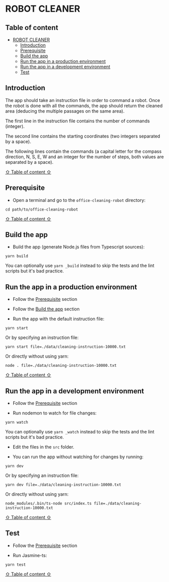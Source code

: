 # ROBOT CLEANER

## Table of content

- [ROBOT CLEANER](#robot-cleaner)
  - [Introduction](#introduction)
  - [Prerequisite](#prerequisite)
  - [Build the app](#build-the-app)
  - [Run the app in a production environment](#run-the-app-in-a-production-environment)
  - [Run the app in a development environment](#run-the-app-in-a-development-environment)
  - [Test](#test)

## Introduction

The app should take an instruction file in order to command a robot.
Once the robot is done with all the commands, the app should return the cleaned area (deducing the multiple passages on the same area).

The first line in the instruction file contains the number of commands (integer).

The second line contains the starting coordinates (two integers separated by a space).

The following lines contain the commands (a capital letter for the compass direction, N, S, E, W and an integer for the number of steps, both values are separated by a space).

[⇧ Table of content ⇧](#table-of-content)

## Prerequisite

- Open a terminal and go to the `office-cleaning-robot` directory:

`cd path/to/office-cleaning-robot`

[⇧ Table of content ⇧](#table-of-content)

## Build the app

- Build the app (generate Node.js files from Typescript sources):

`yarn build`

You can optionally use `yarn _build` instead to skip the tests and the lint scripts but it's bad practice.

## Run the app in a production environment

- Follow the [Prerequisite](#prerequisite) section

- Follow the [Build the app](#build-the-app) section

- Run the app with the default instruction file:

`yarn start`

Or by specifying an instruction file:

`yarn start file=./data/cleaning-instruction-10000.txt`

Or directly without using yarn:

`node . file=./data/cleaning-instruction-10000.txt`

[⇧ Table of content ⇧](#table-of-content)

## Run the app in a development environment

- Follow the [Prerequisite](#prerequisite) section

- Run nodemon to watch for file changes:

`yarn watch`

You can optionally use `yarn _watch` instead to skip the tests and the lint scripts but it's bad practice.

- Edit the files in the `src` folder.

- You can run the app without watching for changes by running:

`yarn dev`

Or by specifying an instruction file:

`yarn dev file=./data/cleaning-instruction-10000.txt`

Or directly without using yarn:

`node_modules/.bin/ts-node src/index.ts file=./data/cleaning-instruction-10000.txt`

[⇧ Table of content ⇧](#table-of-content)

## Test

- Follow the [Prerequisite](#prerequisite) section

- Run Jasmine-ts:

`yarn test`

[⇧ Table of content ⇧](#table-of-content)
